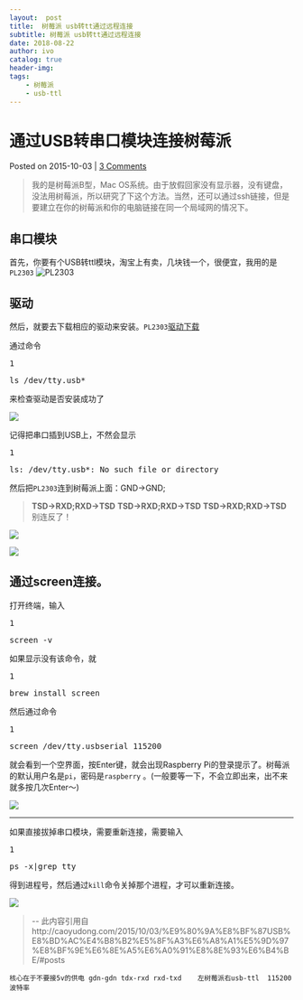 ```yaml
---
layout:  post
title:  树莓派 usb转tt通过远程连接
subtitle: 树莓派 usb转tt通过远程连接 
date: 2018-08-22
author: ivo
catalog: true
header-img:
tags:
    - 树莓派 
    - usb-ttl
---
```

# 通过USB转串口模块连接树莓派

Posted on 2015-10-03 | [3 Comments](http://caoyudong.com/2015/10/03/%E9%80%9A%E8%BF%87USB%E8%BD%AC%E4%B8%B2%E5%8F%A3%E6%A8%A1%E5%9D%97%E8%BF%9E%E6%8E%A5%E6%A0%91%E8%8E%93%E6%B4%BE/#comments)

> 我的是树莓派B型，Mac OS系统。由于放假回家没有显示器，没有键盘，没法用树莓派，所以研究了下这个方法。当然，还可以通过ssh链接，但是要建立在你的树莓派和你的电脑链接在同一个局域网的情况下。

## [](http://caoyudong.com/2015/10/03/%E9%80%9A%E8%BF%87USB%E8%BD%AC%E4%B8%B2%E5%8F%A3%E6%A8%A1%E5%9D%97%E8%BF%9E%E6%8E%A5%E6%A0%91%E8%8E%93%E6%B4%BE/#%E4%B8%B2%E5%8F%A3%E6%A8%A1%E5%9D%97 "串口模块")串口模块

首先，你要有个USB转ttl模块，淘宝上有卖，几块钱一个，很便宜，我用的是`PL2303` ![PL2303](http://7xkfbb.com1.z0.glb.clouddn.com/15-10-3/33261930.jpg)

<a id="more" href=""></a>

## [](http://caoyudong.com/2015/10/03/%E9%80%9A%E8%BF%87USB%E8%BD%AC%E4%B8%B2%E5%8F%A3%E6%A8%A1%E5%9D%97%E8%BF%9E%E6%8E%A5%E6%A0%91%E8%8E%93%E6%B4%BE/#%E9%A9%B1%E5%8A%A8 "驱动")驱动

然后，就要去下载相应的驱动来安装。`PL2303`[驱动下载](http://www.prolific.com.tw/US/ShowProduct.aspx?p_id=229&pcid=41)

通过命令

<pre>1
</pre>

<pre>ls /dev/tty.usb*
</pre>

来检查驱动是否安装成功了

![](http://7xkfbb.com1.z0.glb.clouddn.com/15-10-3/47399324.jpg)

记得把串口插到USB上，不然会显示

<pre>1
</pre>

<pre>ls: /dev/tty.usb*: No such file or directory
</pre>

然后把`PL2303`连到树莓派上面：GND->GND;

> **TSD->RXD;RXD->TSD**
> **TSD->RXD;RXD->TSD**
> **TSD->RXD;RXD->TSD**
> 别连反了！

![](http://7xkfbb.com1.z0.glb.clouddn.com/15-10-3/33456921.jpg)

![](http://7xkfbb.com1.z0.glb.clouddn.com/15-10-3/54787738.jpg)

## [](http://caoyudong.com/2015/10/03/%E9%80%9A%E8%BF%87USB%E8%BD%AC%E4%B8%B2%E5%8F%A3%E6%A8%A1%E5%9D%97%E8%BF%9E%E6%8E%A5%E6%A0%91%E8%8E%93%E6%B4%BE/#%E9%80%9A%E8%BF%87screen%E8%BF%9E%E6%8E%A5%E3%80%82 "通过screen连接。")通过screen连接。

打开终端，输入

<pre>1
</pre>

<pre>screen -v
</pre>

如果显示没有该命令，就

<pre>1
</pre>

<pre>brew install screen
</pre>

然后通过命令

<pre>1
</pre>

<pre>screen /dev/tty.usbserial 115200
</pre>

就会看到一个空界面，按Enter键，就会出现Raspberry Pi的登录提示了。树莓派的默认用户名是`pi`，密码是`raspberry` 。(一般要等一下，不会立即出来，出不来就多按几次Enter～)

![](http://7xkfbb.com1.z0.glb.clouddn.com/15-10-3/6454775.jpg)

* * *

如果直接拔掉串口模块，需要重新连接，需要输入

<pre>1
</pre>

<pre>ps -x|grep tty
</pre>

得到进程号，然后通过`kill`命令关掉那个进程，才可以重新连接。

![](http://7xkfbb.com1.z0.glb.clouddn.com/15-10-3/79325063.jpg)
>
> --  此内容引用自http://caoyudong.com/2015/10/03/%E9%80%9A%E8%BF%87USB%E8%BD%AC%E4%B8%B2%E5%8F%A3%E6%A8%A1%E5%9D%97%E8%BF%9E%E6%8E%A5%E6%A0%91%E8%8E%93%E6%B4%BE/#posts


```
核心在于不要接5v的供电 gdn-gdn tdx-rxd rxd-txd    左树莓派右usb-ttl  115200波特率
```
